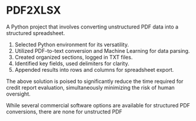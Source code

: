# PDF2XLSX
A Python project that involves converting unstructured PDF data into a structured spreadsheet.

1. Selected Python environment for its versatility.
2. Utilized PDF-to-text conversion and Machine Learning for data parsing.
3. Created organized sections, logged in TXT files.
4. Identified key fields, used delimiters for clarity.
5. Appended results into rows and columns for spreadsheet export.

The above solution is poised to significantly reduce the time required for credit report evaluation, simultaneously minimizing the risk of human oversight. 

While several commercial software options are available for structured PDF conversions, there are none for unstructed PDF
